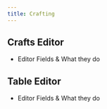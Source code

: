 ```yaml
---
title: Crafting
---
```



## Crafts Editor
* Editor Fields & What they do

## Table Editor
* Editor Fields & What they do